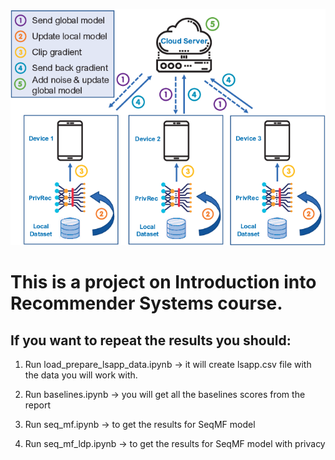 ![Image of clusters](https://github.com/AlbMLpy/rec_sys_project/blob/master/misc/privacy.png)

# This is a project on Introduction into Recommender Systems course.

## If you want to repeat the results you should:

1. Run load_prepare_lsapp_data.ipynb -> it  will create lsapp.csv file with the data you will work with.

2. Run baselines.ipynb -> you will get all the baselines scores from the report

3. Run seq_mf.ipynb -> to get the results for SeqMF model

4. Run seq_mf_ldp.ipynb -> to get the results for SeqMF model with privacy